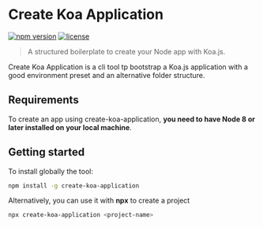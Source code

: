 # Create Koa Application
[![npm version](https://img.shields.io/npm/v/create-koa-application.svg)](https://www.npmjs.com/package/create-koa-application) [![license](https://img.shields.io/github/license/marcoantonioghiani01/create-koa-application.svg)](https://github.com/marcoantonioghiani01/create-koa-application/blob/master/LICENSE) 
> A structured boilerplate to create your Node app with Koa.js.

Create Koa Application is a cli tool tp bootstrap a Koa.js application with a good environment preset and an alternative folder structure.

## Requirements

To create an app using create-koa-application, **you need to have Node 8 or later installed on your local machine**.

## Getting started

To install globally the tool:

```bash
npm install -g create-koa-application
```

Alternatively, you can use it with **npx** to create a project

```bash
npx create-koa-application <project-name>
```
